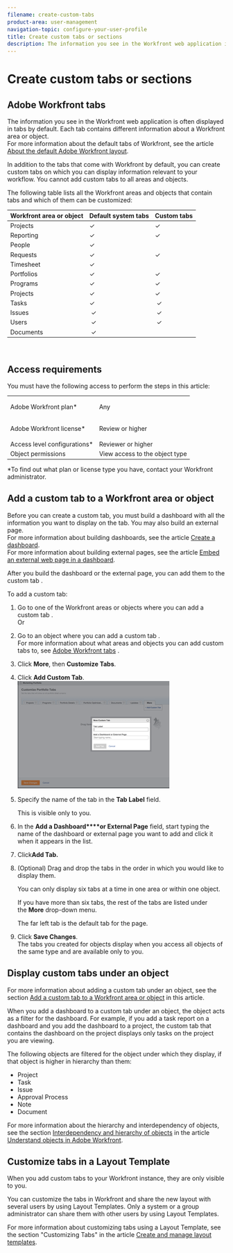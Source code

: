 ```yaml
---
filename: create-custom-tabs
product-area: user-management
navigation-topic: configure-your-user-profile
title: Create custom tabs or sections
description: The information you see in the Workfront web application is often displayed in tabs by default. Each tab contains different information about a Workfront area or object. For more information about the default tabs of Workfront, see the article About the default Adobe Workfront layout.
---
```


# Create custom tabs or sections

## Adobe Workfront tabs

The information you see in the Workfront web application is often displayed in tabs  by default. Each tab contains different information about a Workfront area or object.  
For more information about the default tabs of Workfront, see the article [About the default Adobe Workfront layout](../../../administration-and-setup/customize-workfront/use-layout-templates/about-the-default-wf-layout.md).

In addition to the tabs that come with Workfront by default, you can create custom tabs on which you can display information relevant to your workflow. You cannot add custom tabs to all areas and objects.

The following table lists all the Workfront areas and objects that contain tabs and which of them can be customized:

| **Workfront area or object** |**Default system tabs** |**Custom tabs** |
|---|---|---|
| Projects |✓ |✓ |
| Reporting |✓ |✓ |
| People |✓ |&nbsp; |
| Requests |✓ |✓ |
| Timesheet |✓ |&nbsp; |
| Portfolios |✓ |✓ |
| Programs |✓ |✓ |
| Projects |✓ |✓ |
| Tasks |✓ |&nbsp;✓ |
| Issues |&nbsp;✓ |&nbsp;✓ |
| Users |&nbsp;✓ |&nbsp;✓ |
| Documents |&nbsp;✓ |&nbsp; |

&nbsp;

## Access requirements

You must have the following access to perform the steps in this article:

<table cellspacing="0"> 
 <col> 
 </col> 
 <col> 
 </col> 
 <tbody> 
  <tr> 
   <td role="rowheader">Adobe Workfront plan*</td> 
   <td> <p>Any</p> </td> 
  </tr> 
  <tr> 
   <td role="rowheader">Adobe Workfront license*</td> 
   <td> <p>Review or higher</p> </td> 
  </tr> 
  <tr> 
   <td role="rowheader">Access level configurations*</td> 
   <td>Reviewer or higher</td> 
  </tr> 
  <tr> 
   <td role="rowheader">Object permissions</td> 
   <td>View access to the object type</td> 
  </tr> 
 </tbody> 
</table>

&#42;To find out what plan or license type you have, contact your Workfront administrator.

## Add a custom tab to a Workfront area or object

Before you can create a custom tab, you must build a dashboard with all the information you want to display on the tab. You may also build an external page.  
For more information about building dashboards, see the article [Create a dashboard](../../../reports-and-dashboards/dashboards/creating-and-managing-dashboards/create-dashboard.md).  
For more information about building external pages, see the article [Embed an external web page in a dashboard](../../../reports-and-dashboards/dashboards/creating-and-managing-dashboards/embed-external-web-page-dashboard.md).

After you build the dashboard or the external page, you can add them to the custom tab .

To add a custom tab:

1. Go to one of the Workfront areas or objects where you can add a custom tab .  
   Or
1. Go to an object where you can add a custom tab .  
   For more information about what areas and objects you can add custom tabs  to, see [Adobe Workfront tabs](#understa) .
1. Click **More**, then **Customize Tabs**. 
1. Click **Add Custom Tab**.  
   ![customize_tabs.png](assets/customize-tabs-350x247.png)

1. Specify the name of the tab in the **Tab Label** field.

   This is visible only to you.&nbsp;

1. In the **Add a Dashboard****or External Page** field, start typing the name of the dashboard or external page you want to add and click it when it appears in the list.&nbsp;

1. Click**Add Tab.**&nbsp;
1. (Optional) Drag and drop the tabs in the order in which you would like to display them.

   You can only display six tabs at a time in one area or within one object.

   If you have more than six tabs, the rest of the tabs are listed under the&nbsp;**More** drop-down menu.

   The far left tab is the default tab for the page.

1. Click **Save Changes**.  
   The tabs you created for objects display when you access all objects of the same type and are available only to you.&nbsp;

## Display custom tabs under an object

For more information about adding a custom tab under an object, see the section [Add a custom tab to a Workfront area or object](#adding-a-custom-tab) in this article.

When you add a dashboard to a custom tab under an object, the object acts as a filter for the dashboard. For example, if you add a task report on a dashboard and you add the dashboard to a project, the custom tab that contains the dashboard on the project displays only tasks on the project you are viewing.&nbsp;

The following objects are filtered for the object under which they display, if that object is higher in hierarchy than them:

* Project
* Task
* Issue
* Approval Process
* Note
* Document

For more information about the hierarchy and interdependency of objects, see the section [Interdependency and hierarchy of objects](../../../workfront-basics/navigate-workfront/workfront-navigation/understand-objects.md#understanding-interdependency-and-hierarchy-of-objects) in the article [Understand objects in Adobe Workfront](../../../workfront-basics/navigate-workfront/workfront-navigation/understand-objects.md).

## Customize tabs in a Layout Template

When you add custom tabs to your Workfront instance, they are only visible to you.&nbsp;

You can customize the tabs in Workfront and share the new layout with several users by using Layout Templates. Only a system or a group administrator can share them with other users by using Layout Templates.&nbsp;

For more information about customizing tabs using a Layout Template, see the section "Customizing Tabs" in the article [Create and manage layout templates](../../../administration-and-setup/customize-workfront/use-layout-templates/create-and-manage-layout-templates.md).
